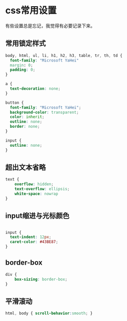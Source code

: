 # css常用设置

有些设置总是忘记，我觉得有必要记录下来。

## 常用锁定样式

```css
body, html, ul, li, h1, h2, h3, table, tr, th, td {
  font-family: "Microsoft YaHei"
  margin: 0;
  padding: 0;
}

a {
  text-decoration: none;
}

button {
  font-family: "Microsoft YaHei";
  background-color: transparent;
  color: inherit;
  outline: none;
  border: none;
}

input {
  outline: none;
}
```

## 超出文本省略

```css
text {
    overflow: hidden;
	text-overflow: ellipsis;
	white-space: nowrap
}
```

## input缩进与光标颜色

```css

input {
  text-indent: 12px;
  caret-color: #43BE87;
}
```

## border-box

```css
div {
    box-sizing: border-box;
}
```

## 平滑滚动

```css
html, body { scroll-behavior:smooth; }
```

